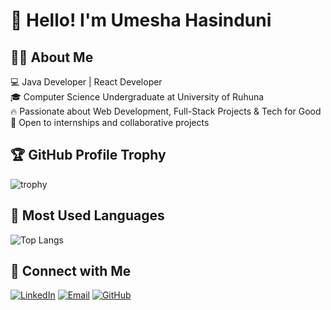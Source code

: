 # 👋 Hello! I'm Umesha Hasinduni

## 👩‍💻 About Me  
💻 Java Developer | React Developer   
🎓 Computer Science Undergraduate at University of Ruhuna  
🔥 Passionate about Web Development, Full-Stack Projects & Tech for Good   
🚀 Open to internships and collaborative projects  

## 🏆 GitHub Profile Trophy  
![trophy](https://github-profile-trophy.vercel.app/?username=Hasinduni&theme=gruvbox)

## 🚀 Most Used Languages  
![Top Langs](https://github-readme-stats.vercel.app/api/top-langs/?username=Hasinduni&layout=compact&theme=tokyonight)

## 💬 Connect with Me

[![LinkedIn](https://img.shields.io/badge/LinkedIn-blue?logo=linkedin&style=for-the-badge)](https://www.linkedin.com/in/hasinduni)
[![Email](https://img.shields.io/badge/Email-D14836?style=for-the-badge&logo=gmail&logoColor=white)](mailto:umeshahasinduni9@gmail.com)
[![GitHub](https://img.shields.io/badge/GitHub-black?logo=github&style=for-the-badge)](https://github.com/Hasinduni)





<!--
**Hasinduni/Hasinduni** is a ✨ _special_ ✨ repository because its `README.md` (this file) appears on your GitHub profile.

Here are some ideas to get you star# 👋 Hello! I'm Umesha Hasinduni

## 👩‍💻 About Me  
💻 Java Developer | React Developer   
🎓 Computer Science Undergraduate at University of Ruhuna  
🔥 Passionate about Web Development, Full-Stack Projects & Tech for Good   
🚀 Open to internships and collaborative projects  

## 🏆 GitHub Profile Trophy  
![trophy](https://github-profile-trophy.vercel.app/?username=Hasinduni&theme=gruvbox)

## 🚀 Most Used Languages  
![Top Langs](https://github-readme-stats.vercel.app/api/top-langs/?username=Hasinduni&layout=compact&theme=tokyonight)

## 💬 Connect with Me

[![LinkedIn](https://img.shields.io/badge/LinkedIn-blue?logo=linkedin&style=for-the-badge)](https://www.linkedin.com/in/hasinduni)
[![Email](https://img.shields.io/badge/Email-D14836?style=for-the-badge&logo=gmail&logoColor=white)](mailto:umeshahasinduni9@gmail.com)
[![GitHub](https://img.shields.io/badge/GitHub-black?logo=github&style=for-the-badge)](https://github.com/Hasinduni)



ted:# 👋 Hello! I'm Umesha Hasinduni

## 👩‍💻 About Me  
💻 Java Developer | React Developer   
🎓 Computer Science Undergraduate at University of Ruhuna  
🔥 Passionate about Web Development, Full-Stack Projects & Tech for Good   
🚀 Open to internships and collaborative projects  

## 🏆 GitHub Profile Trophy  
![trophy](https://github-profile-trophy.vercel.app/?username=Hasinduni&theme=gruvbox)

## 🚀 Most Used Languages  
![Top Langs](https://github-readme-stats.vercel.app/api/top-langs/?username=Hasinduni&layout=compact&theme=tokyonight)

## 💬 Connect with Me

[![LinkedIn](https://img.shields.io/badge/LinkedIn-blue?logo=linkedin&style=for-the-badge)](https://www.linkedin.com/in/hasinduni)
[![Email](https://img.shields.io/badge/Email-D14836?style=for-the-badge&logo=gmail&logoColor=white)](mailto:umeshahasinduni9@gmail.com)
[![GitHub](https://img.shields.io/badge/GitHub-black?logo=github&style=for-the-badge)](https://github.com/Hasinduni)





- 🔭 I’m currently working on- 👯 I’m looking to collaborate on ...
- 🤔 I’m looking for help with ...
- 💬 Ask me about ...
- 📫 How to reach me: ...
- 😄 Pronouns: ...
- ⚡ Fun fact: ...
-->
